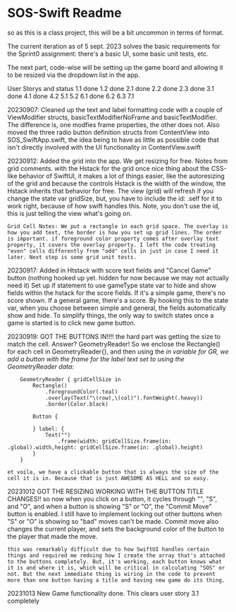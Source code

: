 #  SOS-Swift Readme

so as this is a class project, this will be a bit uncommon in terms of format.

The current iteration as of 5 sept. 2023 solves the basic requirements for the Sprint0 assignment: there's a basic UI, some basic unit tests, etc.

The next part, code-wise will be setting up the game board and allowing it to be resized via the dropdown list in the app.

User Storys and status
	1.1	done
	1.2	done
	2.1	done
	2.2	done
	2.3	done
	3.1	done
	4.1	done
	4.2
	5.1	
	5.2
	6.1	done
	6.2
	6.3
	7.1
	

20230907: Cleaned up the text and label formatting code with a couple of ViewModifier structs, basicTextModifierNoFrame and basicTextModifier. The difference is, one modfies frame properties, the other does not. Also moved the three radio button definition structs from ContentView into SOS_SwiftApp.swift, the idea being to have as little as possible code that isn't directly involved with the UI functionality in ContentView.swift

20230912: Added the grid into the app. We get resizing for free. Notes from grid comments. with the Hstack for the grid once nice thing about the CSS-like behavior of SwiftUI, it makes a lot of things easier, like the autoresizing of the grid and because the controls Hstack  is the width of the window, the Hstack inherits that behavior for free. The view (grid) will refresh if you change the state var gridSize, but, you have to include the id: \.self for it to work right, because of how swift handles this. Note, you don't use the id, this is just telling the view what's going on.

	Grid Cell Notes: We put a rectangle in each grid space. The overlay is how you add text, the border is how you set up grid lines. The order is important. if foreground color property comes after overlay text property, it covers the overlay property. I left the code treating "even" cells differently from "odd" cells in just in case I need it later. Next step is some grid unit tests.

20230917: Added in Htstack with score text fields and "Cancel Game" button (nothing hooked up yet. hidden for now because we may not actually need it) Set up if statement to use gameType state var to hide and show fields within the hstack for the score fields. If it's a simple game, there's no score shown. If a general game, there's a score. By hooking this to the state var, when you choose between simple and general, the fields automatically show and hide. To simplify things, the only way to switch states once a game is started is to click new game button.

20230919: GOT THE BUTTONS IN!!!! the hard part was getting the size to match the cell. Answer? GeometryReader! So we enclose the Rectangle() for each cell in GeometryReader{}, and then using the <var> in variable for GR, we add a button with the frame for the label text set to using the GeometryReader data:
		
		GeometryReader { gridCellSize in
			Rectangle()
				.foregroundColor(.teal)
				.overlay(Text("\(row),\(col)").fontWeight(.heavy))
				.border(Color.black)

			Button {

			} label: {
				Text("")
					.frame(width: gridCellSize.frame(in: .global).width,height: gridCellSize.frame(in: .global).height)
			}
		}

	et voila, we have a clickable button that is always the size of the cell it is in. Because that is just AWESOME AS HELL and so easy. 
	
20231012 GOT THE RESIZING WORKING WITH THE BUTTON TITLE CHANGES!!
	so now when you click on a button, it cycles through "", "S", and "O", and when a button is showing "S" or "O", the "Commit Move" button is enabled. I still have to implement locking out other buttons when "S" or "O" is showing so "bad" moves can't be made. Commit move also changes the current player, and sets the background color of the button to the player that made the move. 
	
	this was remarkably difficult due to how SwiftUI handles certain things and required me redoing how I create the array that's attached to the buttons completely. But, it's working, each button knows what it is and where it is, which will be critical in calculating "SOS" or not. But the next immediate thing is wiring in the code to prevent more than one button having a title and having new game do its thing. 

20231013 New Game functionality done. This clears user story 3.1 completely
